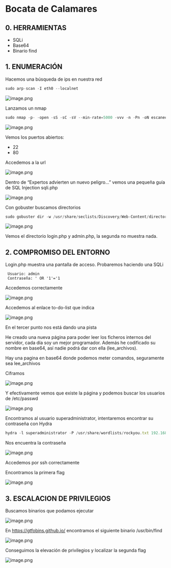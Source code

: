 # Bocata de Calamares

## 0. HERRAMIENTAS

- SQLi
- Base64
- Binario find

## 1. ENUMERACIÓN

Hacemos una búsqueda de ips en nuestra red

```jsx
sudo arp-scan -I eth0 --localnet
```

![image.png](Bocata%20de%20Calamares%2017c60a16f8a180deb269eacab73f036a/image.png)

Lanzamos un nmap 

```jsx
sudo nmap -p- -open -sS -sC -sV --min-rate=5000 -vvv -n -Pn -oN escaneo 192.168.31.164
```

![image.png](Bocata%20de%20Calamares%2017c60a16f8a180deb269eacab73f036a/image%201.png)

Vemos los puertos abiertos:

- 22
- 80

Accedemos a la url 

![image.png](Bocata%20de%20Calamares%2017c60a16f8a180deb269eacab73f036a/image%202.png)

Dentro de “Expertos advierten un nuevo peligro…” vemos una pequeña guía de SQL Injection sqli.php

![image.png](Bocata%20de%20Calamares%2017c60a16f8a180deb269eacab73f036a/image%203.png)

Con gobuster buscamos directorios

```jsx
sudo gobuster dir -w /usr/share/seclists/Discovery/Web-Content/directory-list-lowercase-2.3-medium.txt -u '[http://192.168.31.164](http://192.168.31.164/)' -x 'php,py,sh,,html,txt,jpg'
```

![image.png](Bocata%20de%20Calamares%2017c60a16f8a180deb269eacab73f036a/image%204.png)

Vemos el directorio login.php y admin.php, la segunda no muestra nada.

## 2. COMPROMISO DEL ENTORNO

Login.php muestra una pantalla de acceso. Probaremos haciendo una SQLi

```
 Usuario: admin
 Contraseña: ' OR '1'='1
```

Accedemos correctamente

![image.png](Bocata%20de%20Calamares%2017c60a16f8a180deb269eacab73f036a/image%205.png)

Accedemos al enlace to-do-list que indica

![image.png](Bocata%20de%20Calamares%2017c60a16f8a180deb269eacab73f036a/image%206.png)

En el tercer punto nos está dando una pista 

He creado una nueva página para poder leer los ficheros internos del servidor, cada día soy un mejor programador. Además he codificado su nombre en base64, así nadie podrá dar con ella (lee_archivos).

Hay una pagina en base64 donde podemos meter comandos, seguramente sea lee_archivos

Ciframos 

![image.png](Bocata%20de%20Calamares%2017c60a16f8a180deb269eacab73f036a/image%207.png)

Y efectivamente vemos que existe la página y podemos buscar los usuarios de /etc/passwd

![image.png](Bocata%20de%20Calamares%2017c60a16f8a180deb269eacab73f036a/image%208.png)

Encontramos al usuario superadministrator, intentaremos encontrar su contraseña con Hydra

```jsx
hydra -l superadministrator -P /usr/share/wordlists/rockyou.txt 192.168.31.164 ssh
```

Nos encuentra la contraseña

![image.png](Bocata%20de%20Calamares%2017c60a16f8a180deb269eacab73f036a/image%209.png)

Accedemos por ssh correctamente

Encontramos la primera flag

![image.png](Bocata%20de%20Calamares%2017c60a16f8a180deb269eacab73f036a/image%2010.png)

## 3. ESCALACION DE PRIVILEGIOS

Buscamos binarios que podamos ejecutar

![image.png](Bocata%20de%20Calamares%2017c60a16f8a180deb269eacab73f036a/image%2011.png)

En https://gtfobins.github.io/ encontramos el siguiente binario /usr/bin/find

![image.png](Bocata%20de%20Calamares%2017c60a16f8a180deb269eacab73f036a/image%2012.png)

Conseguimos la elevación de privilegios y localizar la segunda flag

![image.png](Bocata%20de%20Calamares%2017c60a16f8a180deb269eacab73f036a/image%2013.png)